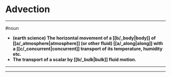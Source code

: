 # Advection
---
#noun
- **(earth science) The horizontal movement of a [[b/_body|body]] of [[a/_atmosphere|atmosphere]] (or other fluid) [[a/_along|along]] with a [[c/_concurrent|concurrent]] transport of its temperature, humidity etc.**
- **The transport of a scalar by [[b/_bulk|bulk]] fluid motion.**
---
---
